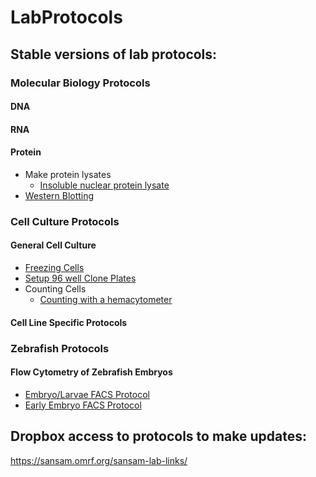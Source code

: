 # LabProtocols

## Stable versions of lab protocols:

### Molecular Biology Protocols
#### DNA
#### RNA
#### Protein
- Make protein lysates
  - [Insoluble nuclear protein lysate](https://www.dropbox.com/s/xmprqxllyn0rnoi/2022-04-11%20-%20Cs_Chromatin_Associated_Protein_Isolation.pdf?dl=0)
- [Western Blotting]()

### Cell Culture Protocols
#### General Cell Culture
- [Freezing Cells]()
- [Setup 96 well Clone Plates]()
- Counting Cells
  - [Counting with a hemacytometer](https://www.dropbox.com/s/affdw2fcd266nuv/2016-07-06%20-%20Hemacytometer_Counting.pdf?dl=0)

#### Cell Line Specific Protocols

### Zebrafish Protocols

#### Flow Cytometry of Zebrafish Embryos
- [Embryo/Larvae FACS Protocol](https://www.dropbox.com/s/sgc0n255z0h2gpp/2020-08-26%20-%20_Cgs_Embryo_Facs_Protocol_2020Aug26_Cls.pdf?dl=0)
- [Early Embryo FACS Protocol](https://www.dropbox.com/s/sgc0n255z0h2gpp/2020-08-26%20-%20_Cgs_Embryo_Facs_Protocol_2020Aug26_Cls.pdf?dl=0)


## Dropbox access to protocols to make updates:

https://sansam.omrf.org/sansam-lab-links/
